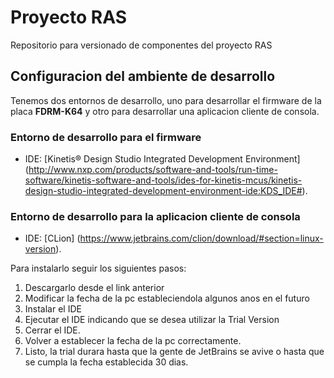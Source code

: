 # Proyecto RAS
Repositorio para versionado de componentes del proyecto RAS
## Configuracion del ambiente de desarrollo
Tenemos dos entornos de desarrollo, uno para desarrollar el firmware de la placa __FDRM-K64__ y otro para desarrollar una aplicacion cliente de consola.
### Entorno de desarrollo para el firmware
* IDE: [Kinetis® Design Studio Integrated Development Environment] (http://www.nxp.com/products/software-and-tools/run-time-software/kinetis-software-and-tools/ides-for-kinetis-mcus/kinetis-design-studio-integrated-development-environment-ide:KDS_IDE#).

### Entorno de desarrollo para la aplicacion cliente de consola
* IDE: [CLion] (https://www.jetbrains.com/clion/download/#section=linux-version).

Para instalarlo seguir los siguientes pasos:

1. Descargarlo desde el link anterior
2. Modificar la fecha de la pc estableciendola algunos anos en el futuro
3. Instalar el IDE
4. Ejecutar el IDE indicando que se desea utilizar la Trial Version
5. Cerrar el IDE.
6. Volver a establecer la fecha de la pc correctamente.
8. Listo, la trial durara hasta que la gente de JetBrains se avive o hasta que se cumpla la fecha establecida  30 dias.
